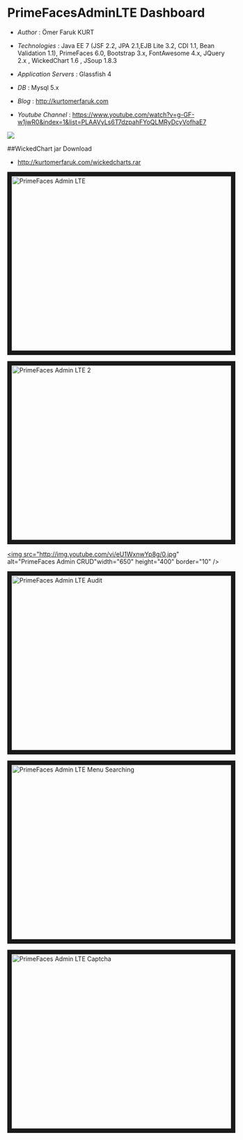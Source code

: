 # PrimeFacesAdminLTE Dashboard

* *Author* : Ömer Faruk KURT
* *Technologies* : Java EE 7 (JSF 2.2, JPA 2.1,EJB Lite 3.2, CDI 1.1, Bean Validation 1.1), PrimeFaces 6.0, Bootstrap 3.x, FontAwesome 4.x, JQuery 2.x , WickedChart 1.6 , JSoup 1.8.3
* *Application Servers* : Glassfish 4
* *DB* : Mysql 5.x


* *Blog* : http://kurtomerfaruk.com
* *Youtube Channel* : https://www.youtube.com/watch?v=g-GF-w1jwR0&index=1&list=PLAAVyLs6T7dzpahFYoQLMRyDcyVofhaE7



<a href="http://admin-kurtomerfaruk.rhcloud.com/Admin/login.xhtml"><img src="http://kurtomerfaruk.com/adminlte.png"/></a>


##WickedChart jar Download
* http://kurtomerfaruk.com/wickedcharts.rar

<a href="http://www.youtube.com/watch?feature=player_embedded&v=g-GF-w1jwR0
" target="_blank"><img src="http://img.youtube.com/vi/g-GF-w1jwR0/0.jpg" 
alt="PrimeFaces Admin LTE" width="650" height="400" border="10" /></a>

<a href="http://www.youtube.com/watch?feature=player_embedded&v=L1A8_nBnoss
" target="_blank"><img src="http://img.youtube.com/vi/L1A8_nBnoss/0.jpg" 
alt="PrimeFaces Admin LTE 2" width="650" height="400" border="10" /></a>

<a href="http://www.youtube.com/watch?feature=player_embedded&veU1WxnwYp8g
" target="_blank"><img src="http://img.youtube.com/vi/eU1WxnwYp8g/0.jpg" 
alt="PrimeFaces Admin CRUD"width="650" height="400" border="10" /></a>

<a href="http://www.youtube.com/watch?feature=player_embedded&v=KGh3ZpL3-ZI
" target="_blank"><img src="http://img.youtube.com/vi/KGh3ZpL3-ZI/0.jpg" 
alt="PrimeFaces Admin LTE Audit" width="650" height="400" border="10" /></a>

<a href="http://www.youtube.com/watch?feature=player_embedded&v=Yzo67A7g698
" target="_blank"><img src="http://img.youtube.com/vi/Yzo67A7g698/0.jpg" 
alt="PrimeFaces Admin LTE Menu Searching" width="650" height="400" border="10" /></a>

<a href="http://www.youtube.com/watch?feature=player_embedded&v=r2jyjhIFCpA
" target="_blank"><img src="http://img.youtube.com/vi/r2jyjhIFCpA/0.jpg" 
alt="PrimeFaces Admin LTE Captcha" width="650" height="400" border="10" /></a>



